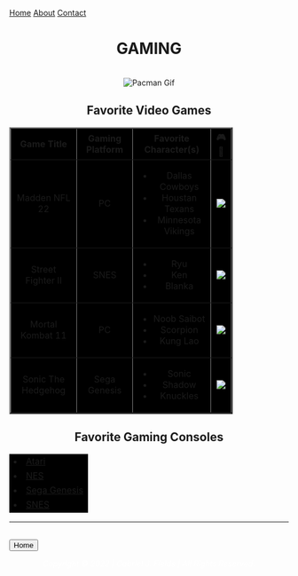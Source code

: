 <!DOCTYPE html>
<html lang="en" dir="ltr">
<style>
  body {
    background-image: url("Pacman Maze.png");
  }

  body {
    margin: 0;
    font-family: Arial, Helvetica, sans-serif;
  }

  .topnav {
    overflow: hidden;
    background-color: #333;
  }

  .topnav a {
    float: left;
    display: block;
    color: #f2f2f2;
    text-align: center;
    padding: 14px 16px;
    text-decoration: none;
    font-size: 17px;
  }

  .topnav a:hover {
    background-color: red color: white;
  }

  .topnav a.active {
    background-color: black;
    color: red;
  }

  .topnav .icon {
    display: none;
  }

  @media screen and (max-width: 600px) {
    .topnav a:not(:first-child) {
      display: none;
    }

    .topnav a.icon {
      float: right;
      display: block;
    }
  }

  @media screen and (max-width: 600px) {
    .topnav.responsive {
      position: relative;
    }

    .topnav.responsive .icon {
      position: absolute;
      right: 0;
      top: 0;
    }

    .topnav.responsive a {
      float: none;
      display: block;
      text-align: left;
    }
  }

  .circle {
    background-color: black;
    ;
    border: 5px dotted red;
    height: 300px;
    border-radius: 50%;
    -moz-border-radius: 50%;
    -webkit-border-radius: 50%;
    width: 300px;
  }

  .btn {
    background-color: red;
    border: none;
    color: silver;
    padding: 12px 16px;
    font-size: 16px;
    cursor: crosshair;
  }

  /* Darker background on mouse-over */
  .btn:hover {
    background-color: silver;
    color: red;
  }

  p1 {
    color: White;
    font-size: 20px;
    font-family: serif;
  }

  .p2 {
    font-weight: 300;
    color: white;
    font-family: serif;
    font-style: normal;
    font-size: 20px;
  }

  h1 {
    color: red;
    font-family: serif;
  }

  h2 {
    color: White;
    font-family: serif;
  }

  ol {
    color: White;
    font-family: serif;
  }

  th {
    color: White;
    font-family: serif;
  }

  td {
    color: White;
    font-family: serif;
  }

  table {
    border-color: silver;
    border-style: solid;
    border-width: 7px;
  }

  }

  .footer {
    position: relative;
    left: 0;
    bottom: 0;
    width: 100%;
    background-color: none;
    color: white;
    text-align: center;
  }
</style>

<head>
  <meta charset="utf-8">
  <title>Gabriel J Fields Website | Gaming</title>
</head>

<div class="topnav" id="myTopnav">
  <a href="index.html" class="active">Home</a>
  <a href="aboutme.html">About</a>
  <a href="contactme.html">Contact</a>
  <a href="javascript:void(0);" class="icon" onclick="myFunction()">
    <i class="fa fa-bars"></i>
  </a>
</div>

<div style="padding-left:16px">

</div>

<script>
  function myFunction() {
    var x = document.getElementById("myTopnav");
    if (x.className === "topnav") {
      x.className += " responsive";
    } else {
      x.className = "topnav";
    }
  }
</script>

<body>
  <h1>
    <center>
      GAMING
    </center>
  </h1> </br>

  <center>
    <img src="pacman-video-game.gif" class="circle" alt="Pacman Gif">
  </center>
  <h2 align="center">Favorite Video Games</h2>
  <table style="width:80%" border="2" align="center">
    <tr bgcolor="black">
      <th>Game Title</th>
      <th>Gaming Platform</th>
      <th>Favorite Character(s)</th>
      <th>🎮👾</th>
    </tr>
    <tr bgcolor="black" align="center">
      <td>Madden NFL 22</td>
      <td>PC</td>
      <td>
        <ul>
          <li>
            Dallas Cowboys
          </li>
          <li>
            Houstan Texans
          </li>
          <li>
            Minnesota Vikings
          </li>
        </ul>
      </td>
      <td><img src="Madden Cowboys.gif"/></td>
    </tr>
    <tr bgcolor="black" align="center">
      <td>Street Fighter II</td>
      <td>SNES</td>
      <td>
        <ul>
          <li>
            Ryu
          </li>
          <li>
            Ken
          </li>
          <li>
            Blanka
          </li>
        </ul>
      </td>
      <td><img src="Ryu.gif"/></td>
    </tr>
    <tr bgcolor="black" align="center">
      <td>Mortal Kombat 11</td>
      <td>PC</td>
      <td>
        <ul>
          <li>
            Noob Saibot
          </li>
          <li>
            Scorpion
          </li>
          <li>
            Kung Lao
          </li>
        </ul>
      </td>
      <td><img src="Noob.gif"/></td>
    </tr>
    <tr bgcolor="black" align="center">
      <td>Sonic The Hedgehog</td>
      <td>Sega Genesis</td>
      <td>
        <ul>
          <li>
            Sonic
          </li>
          <li>
            Shadow
          </li>
          <li>
            Knuckles
          </li>
        </ul>
      </td>
      <td><img src="Sonic.gif"/></td>
    </tr>
  </table>
  <h2 align="center">Favorite Gaming Consoles</h2>
  <table align="center">
    <ol type="I">
    <tr bgcolor="black">
      <td>
        <li><a href="https://atari.fandom.com/wiki/Atari_Wiki">Atari</li></a>
      </td>
    </tr>
    <tr bgcolor="black">
      <td>
          <li><a href="https://nintendo.fandom.com/wiki/Nintendo_Entertainment_System">NES</li></a>
      </td>
    </tr>
    <tr bgcolor="black">
      <td>
          <li><a href="https://sega.fandom.com/wiki/Mega_Drive">Sega Genesis</li></a>
      </td>
    </tr>
    <tr bgcolor="black">
      <td>
        <li><a href="https://nintendo.fandom.com/wiki/Super_Nintendo_Entertainment_System">SNES</a></li>
      </td>
    </tr>
    </ol>
  </table>



  <hr size="3" noshade></br>
  <button class="btn" onclick="window.location.href='index.html';">
    Home
  </button></br>
    <p style="color:white" align="center"><em>Copyright © 2022 | Gabriel J. Fields | All Rights Reserved.</em></p>
</body>

</html>
